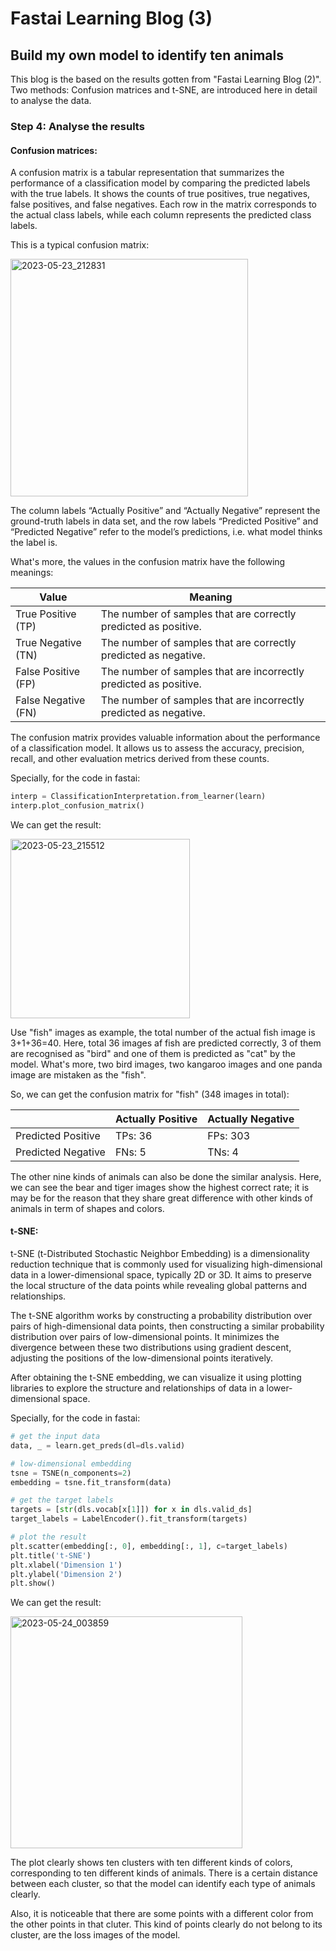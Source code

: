 # Fastai Learning Blog (3)


## Build my own model to identify ten animals

This blog is the based on the results gotten from "Fastai Learning Blog (2)". Two methods: Confusion matrices and t-SNE, are introduced here in detail to analyse the data.

### Step 4: Analyse the results

#### Confusion matrices:
A confusion matrix is a tabular representation that summarizes the performance of a classification model by comparing the predicted labels with the true labels. It shows the counts of true positives, true negatives, false positives, and false negatives. Each row in the matrix corresponds to the actual class labels, while each column represents the predicted class labels.

This is a typical confusion matrix:

<img width="380" alt="2023-05-23_212831" src="https://github.com/HongdaZhou-cloud/HongdaZhou-cloud.github.io/assets/132418400/1dd2bd38-4438-4aa1-90d3-c067fa30d847">

The column labels “Actually Positive” and “Actually Negative” represent the ground-truth labels in data set, and the row labels “Predicted Positive” and “Predicted Negative” refer to the model’s predictions, i.e. what model thinks the label is.

What's more, the values in the confusion matrix have the following meanings:

|Value| Meaning |
|-|-|
|True Positive (TP)| The number of samples that are correctly predicted as positive. |
|True Negative (TN)| The number of samples that are correctly predicted as negative. |
|False Positive (FP)| The number of samples that are incorrectly predicted as positive. |
|False Negative (FN)| The number of samples that are incorrectly predicted as negative. | 

The confusion matrix provides valuable information about the performance of a classification model. It allows us to assess the accuracy, precision, recall, and other evaluation metrics derived from these counts.

Specially, for the code in fastai:

```python
interp = ClassificationInterpretation.from_learner(learn)
interp.plot_confusion_matrix()
```
We can get the result:

<img width="287" alt="2023-05-23_215512" src="https://github.com/HongdaZhou-cloud/HongdaZhou-cloud.github.io/assets/132418400/feeb7c0e-e809-4e63-9905-264898d45e96">

Use "fish" images as example, the total number of the actual fish image is 3+1+36=40. Here, total 36 images af fish are predicted correctly, 3 of them are recognised as "bird" and one of them is predicted as "cat" by the model. What's more, two bird images, two kangaroo images and one panda image are mistaken as the "fish". 

So, we can get the confusion matrix for "fish" (348 images in total): 


| |Actually Positive| Actually Negative |
|-|-|-|
|Predicted Positive|TPs:  36 | FPs:  303 |
|Predicted Negative|FNs:  5 | TNs:  4 |


The other nine kinds of animals can also be done the similar analysis. Here, we can see the bear and tiger images show the highest correct rate; it is may be for the reason that they share great difference with other kinds of animals in term of shapes and colors.

#### t-SNE:
t-SNE (t-Distributed Stochastic Neighbor Embedding) is a dimensionality reduction technique that is commonly used for visualizing high-dimensional data in a lower-dimensional space, typically 2D or 3D. It aims to preserve the local structure of the data points while revealing global patterns and relationships.

The t-SNE algorithm works by constructing a probability distribution over pairs of high-dimensional data points, then constructing a similar probability distribution over pairs of low-dimensional points. It minimizes the divergence between these two distributions using gradient descent, adjusting the positions of the low-dimensional points iteratively.

After obtaining the t-SNE embedding, we can visualize it using plotting libraries to explore the structure and relationships of data in a lower-dimensional space.

Specially, for the code in fastai:

```python
# get the input data
data, _ = learn.get_preds(dl=dls.valid)

# low-dimensional embedding
tsne = TSNE(n_components=2)
embedding = tsne.fit_transform(data)

# get the target labels
targets = [str(dls.vocab[x[1]]) for x in dls.valid_ds]
target_labels = LabelEncoder().fit_transform(targets)

# plot the result
plt.scatter(embedding[:, 0], embedding[:, 1], c=target_labels)
plt.title('t-SNE')
plt.xlabel('Dimension 1')
plt.ylabel('Dimension 2')
plt.show()
```
We can get the result:

<img width="371" alt="2023-05-24_003859" src="https://github.com/HongdaZhou-cloud/HongdaZhou-cloud.github.io/assets/132418400/38d0a6c8-486c-4d8a-bf1a-d8e7302d7874">

The plot clearly shows ten clusters with ten different kinds of colors, corresponding to ten different kinds of animals. There is a certain distance between each cluster, so that the model can identify each type of animals clearly. 

Also, it is noticeable that there are some points with a different color from the other points in that cluter. This kind of points clearly do not belong to its cluster, are the loss images of the model.

